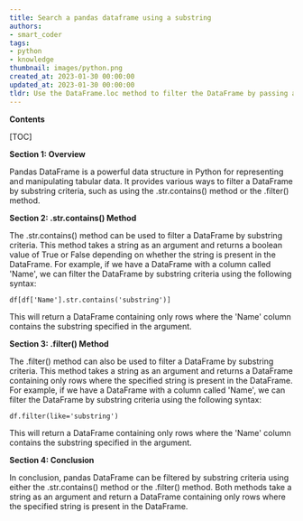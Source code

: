 ```yaml
---
title: Search a pandas dataframe using a substring
authors:
- smart_coder
tags:
- python
- knowledge
thumbnail: images/python.png
created_at: 2023-01-30 00:00:00
updated_at: 2023-01-30 00:00:00
tldr: Use the DataFrame.loc method to filter the DataFrame by passing a boolean condition based on the desired substring.
---
```


**Contents**

[TOC]

**Section 1: Overview**

Pandas DataFrame is a powerful data structure in Python for representing and manipulating tabular data. It provides various ways to filter a DataFrame by substring criteria, such as using the .str.contains() method or the .filter() method. 

**Section 2: .str.contains() Method**

The .str.contains() method can be used to filter a DataFrame by substring criteria. This method takes a string as an argument and returns a boolean value of True or False depending on whether the string is present in the DataFrame. For example, if we have a DataFrame with a column called 'Name', we can filter the DataFrame by substring criteria using the following syntax: 

`df[df['Name'].str.contains('substring')]`

This will return a DataFrame containing only rows where the 'Name' column contains the substring specified in the argument. 

**Section 3: .filter() Method**

The .filter() method can also be used to filter a DataFrame by substring criteria. This method takes a string as an argument and returns a DataFrame containing only rows where the specified string is present in the DataFrame. For example, if we have a DataFrame with a column called 'Name', we can filter the DataFrame by substring criteria using the following syntax: 

`df.filter(like='substring')`

This will return a DataFrame containing only rows where the 'Name' column contains the substring specified in the argument.

**Section 4: Conclusion**

In conclusion, pandas DataFrame can be filtered by substring criteria using either the .str.contains() method or the .filter() method. Both methods take a string as an argument and return a DataFrame containing only rows where the specified string is present in the DataFrame.
